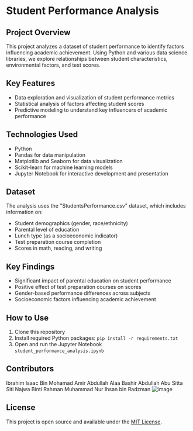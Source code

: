 # Student Performance Analysis

## Project Overview

This project analyzes a dataset of student performance to identify factors influencing academic achievement. Using Python and various data science libraries, we explore relationships between student characteristics, environmental factors, and test scores.

## Key Features

- Data exploration and visualization of student performance metrics
- Statistical analysis of factors affecting student scores
- Predictive modeling to understand key influencers of academic performance

## Technologies Used

- Python
- Pandas for data manipulation
- Matplotlib and Seaborn for data visualization
- Scikit-learn for machine learning models
- Jupyter Notebook for interactive development and presentation

## Dataset

The analysis uses the "StudentsPerformance.csv" dataset, which includes information on:
- Student demographics (gender, race/ethnicity)
- Parental level of education
- Lunch type (as a socioeconomic indicator)
- Test preparation course completion
- Scores in math, reading, and writing

## Key Findings

- Significant impact of parental education on student performance
- Positive effect of test preparation courses on scores
- Gender-based performance differences across subjects
- Socioeconomic factors influencing academic achievement

## How to Use

1. Clone this repository
2. Install required Python packages: `pip install -r requirements.txt`
3. Open and run the Jupyter Notebook `student_performance_analysis.ipynb`

## Contributors

Ibrahim Isaac Bin Mohamad Amir Abdullah
Alaa Bashir Abdullah Abu Sitta
Siti Najwa Binti Rahman
Muhammad Nur Ihsan bin Radzman
![image](https://github.com/user-attachments/assets/decf6fdc-903a-428c-ab3c-811077682fe4)


## License

This project is open source and available under the [MIT License](LICENSE).
